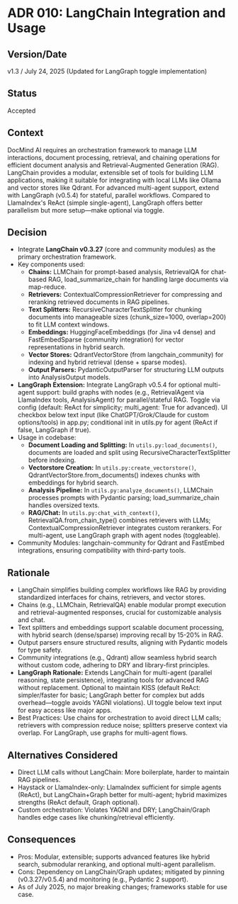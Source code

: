 # ADR 010: LangChain Integration and Usage

## Version/Date

v1.3 / July 24, 2025 (Updated for LangGraph toggle implementation)

## Status

Accepted

## Context

DocMind AI requires an orchestration framework to manage LLM interactions, document processing, retrieval, and chaining operations for efficient document analysis and Retrieval-Augmented Generation (RAG). LangChain provides a modular, extensible set of tools for building LLM applications, making it suitable for integrating with local LLMs like Ollama and vector stores like Qdrant. For advanced multi-agent support, extend with LangGraph (v0.5.4) for stateful, parallel workflows. Compared to LlamaIndex's ReAct (simple single-agent), LangGraph offers better parallelism but more setup—make optional via toggle.

## Decision

- Integrate **LangChain v0.3.27** (core and community modules) as the primary orchestration framework.
- Key components used:
  - **Chains:** LLMChain for prompt-based analysis, RetrievalQA for chat-based RAG, load_summarize_chain for handling large documents via map-reduce.
  - **Retrievers:** ContextualCompressionRetriever for compressing and reranking retrieved documents in RAG pipelines.
  - **Text Splitters:** RecursiveCharacterTextSplitter for chunking documents into manageable sizes (chunk_size=1000, overlap=200) to fit LLM context windows.
  - **Embeddings:** HuggingFaceEmbeddings (for Jina v4 dense) and FastEmbedSparse (community integration) for vector representations in hybrid search.
  - **Vector Stores:** QdrantVectorStore (from langchain_community) for indexing and hybrid retrieval (dense + sparse modes).
  - **Output Parsers:** PydanticOutputParser for structuring LLM outputs into AnalysisOutput models.
- **LangGraph Extension:** Integrate LangGraph v0.5.4 for optional multi-agent support: build graphs with nodes (e.g., RetrievalAgent via LlamaIndex tools, AnalysisAgent) for parallel/stateful RAG. Toggle via config (default: ReAct for simplicity; multi_agent: True for advanced). UI checkbox below text input (like ChatGPT/Grok/Claude for custom options/tools) in app.py; conditional init in utils.py for agent (ReAct if false, LangGraph if true).
- Usage in codebase:
  - **Document Loading and Splitting:** In `utils.py:load_documents()`, documents are loaded and split using RecursiveCharacterTextSplitter before indexing.
  - **Vectorstore Creation:** In `utils.py:create_vectorstore()`, QdrantVectorStore.from_documents() indexes chunks with embeddings for hybrid search.
  - **Analysis Pipeline:** In `utils.py:analyze_documents()`, LLMChain processes prompts with Pydantic parsing; load_summarize_chain handles oversized texts.
  - **RAG/Chat:** In `utils.py:chat_with_context()`, RetrievalQA.from_chain_type() combines retrievers with LLMs; ContextualCompressionRetriever integrates custom rerankers. For multi-agent, use LangGraph graph with agent nodes (toggleable).
- Community Modules: langchain-community for Qdrant and FastEmbed integrations, ensuring compatibility with third-party tools.

## Rationale

- LangChain simplifies building complex workflows like RAG by providing standardized interfaces for chains, retrievers, and vector stores.
- Chains (e.g., LLMChain, RetrievalQA) enable modular prompt execution and retrieval-augmented responses, crucial for customizable analysis and chat.
- Text splitters and embeddings support scalable document processing, with hybrid search (dense/sparse) improving recall by 15-20% in RAG.
- Output parsers ensure structured results, aligning with Pydantic models for type safety.
- Community integrations (e.g., Qdrant) allow seamless hybrid search without custom code, adhering to DRY and library-first principles.
- **LangGraph Rationale:** Extends LangChain for multi-agent (parallel reasoning, state persistence), integrating tools for advanced RAG without replacement. Optional to maintain KISS (default ReAct: simpler/faster for basic; LangGraph better for complex but adds overhead—toggle avoids YAGNI violations). UI toggle below text input for easy access like major apps.
- Best Practices: Use chains for orchestration to avoid direct LLM calls; retrievers with compression reduce noise; splitters preserve context via overlap. For LangGraph, use graphs for multi-agent flows.

## Alternatives Considered

- Direct LLM calls without LangChain: More boilerplate, harder to maintain RAG pipelines.
- Haystack or LlamaIndex-only: LlamaIndex sufficient for simple agents (ReAct), but LangChain+Graph better for multi-agent; hybrid maximizes strengths (ReAct default, Graph optional).
- Custom orchestration: Violates YAGNI and DRY; LangChain/Graph handles edge cases like chunking/retrieval efficiently.

## Consequences

- Pros: Modular, extensible; supports advanced features like hybrid search, submodular reranking, and optional multi-agent parallelism.
- Cons: Dependency on LangChain/Graph updates; mitigated by pinning (v0.3.27/v0.5.4) and monitoring (e.g., Pydantic 2 support).
- As of July 2025, no major breaking changes; frameworks stable for use case.
